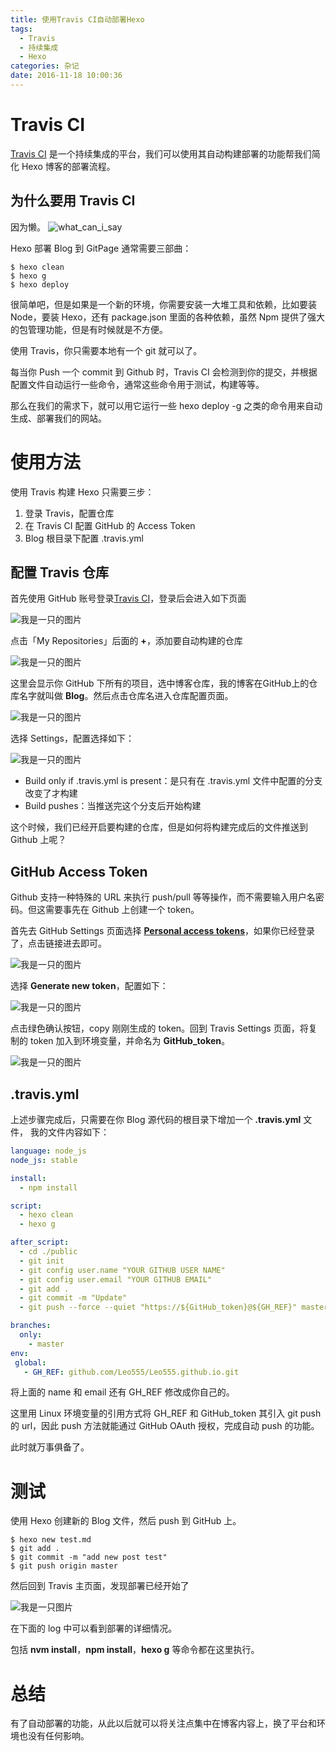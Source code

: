 ```yaml
---
title: 使用Travis CI自动部署Hexo
tags:
  - Travis
  - 持续集成
  - Hexo
categories: 杂记
date: 2016-11-18 10:00:36
---
```

# Travis CI

[Travis CI](https://travis-ci.org/) 是一个持续集成的平台，我们可以使用其自动构建部署的功能帮我们简化 Hexo 博客的部署流程。

## 为什么要用 Travis CI

因为懒。 <img src="/assets/img/what_can_i_say.jpg" alt="what_can_i_say">

Hexo 部署 Blog 到 GitPage 通常需要三部曲：

```shell
$ hexo clean
$ hexo g
$ hexo deploy
```
<!--more-->
很简单吧，但是如果是一个新的环境，你需要安装一大堆工具和依赖，比如要装 Node，要装 Hexo，还有 package.json 里面的各种依赖，虽然 Npm 提供了强大的包管理功能，但是有时候就是不方便。

使用 Travis，你只需要本地有一个 git 就可以了。

每当你 Push 一个 commit 到 Github 时，Travis CI 会检测到你的提交，并根据配置文件自动运行一些命令，通常这些命令用于测试，构建等等。

那么在我们的需求下，就可以用它运行一些 hexo deploy -g 之类的命令用来自动生成、部署我们的网站。

# 使用方法

使用 Travis 构建 Hexo 只需要三步：

1. 登录 Travis，配置仓库
2. 在 Travis CI 配置 GitHub 的 Access Token
3. Blog 根目录下配置 .travis.yml

## 配置 Travis 仓库

首先使用 GitHub 账号登录[Travis CI](https://travis-ci.org/)，登录后会进入如下页面

<img src="/assets/img/Travis_main_page.png" alt="我是一只的图片">

点击「My Repositories」后面的 **+**，添加要自动构建的仓库

<img src="/assets/img/Travis.png" alt="我是一只的图片">

这里会显示你 GitHub 下所有的项目，选中博客仓库，我的博客在GitHub上的仓库名字就叫做 **Blog**。然后点击仓库名进入仓库配置页面。

<img src="/assets/img/Travis_settings.png" alt="我是一只的图片">

选择 Settings，配置选择如下：

<img src="/assets/img/Travis_general_settings.png" alt="我是一只的图片">

* Build only if .travis.yml is present：是只有在 .travis.yml 文件中配置的分支改变了才构建
* Build pushes：当推送完这个分支后开始构建

这个时候，我们已经开启要构建的仓库，但是如何将构建完成后的文件推送到 Github 上呢？

## GitHub Access Token

Github 支持一种特殊的 URL 来执行 push/pull 等等操作，而不需要输入用户名密码。但这需要事先在 Github 上创建一个 token。

首先去 GitHub Settings 页面选择 [**Personal access tokens**](https://github.com/settings/tokens)，如果你已经登录了，点击链接进去即可。

<img src="/assets/img/Travis_generate_token.png" alt="我是一只的图片">

选择 **Generate new token**，配置如下：

<img src="/assets/img/Travis_token.png" alt="我是一只的图片">

点击绿色确认按钮，copy 刚刚生成的 token。回到 Travis Settings 页面，将复制的 token 加入到环境变量，并命名为  **GitHub_token**。

<img src="/assets/img/Travis_add_token.png" alt="我是一只的图片">

## .travis.yml

上述步骤完成后，只需要在你 Blog 源代码的根目录下增加一个 **.travis.yml** 文件，
我的文件内容如下：

```yml
language: node_js
node_js: stable

install:
  - npm install

script:
  - hexo clean
  - hexo g

after_script:
  - cd ./public
  - git init
  - git config user.name "YOUR GITHUB USER NAME"
  - git config user.email "YOUR GITHUB EMAIL"
  - git add .
  - git commit -m "Update"
  - git push --force --quiet "https://${GitHub_token}@${GH_REF}" master:master

branches:
  only:
    - master
env:
 global:
   - GH_REF: github.com/Leo555/Leo555.github.io.git
```
将上面的 name 和 email 还有 GH_REF 修改成你自己的。

这里用 Linux 环境变量的引用方式将 GH_REF 和 GitHub_token 其引入 git push 的 url，因此 push 方法就能通过 GitHub OAuth 授权，完成自动 push 的功能。

此时就万事俱备了。

# 测试

使用 Hexo 创建新的 Blog 文件，然后 push 到 GitHub 上。
```shell
$ hexo new test.md
$ git add .
$ git commit -m "add new post test"
$ git push origin master
```
然后回到 Travis 主页面，发现部署已经开始了

<img src="/assets/img/Travis_deploy.png" alt="我是一只图片">

在下面的 log 中可以看到部署的详细情况。

包括 **nvm install**，**npm install**，**hexo g** 等命令都在这里执行。


# 总结

有了自动部署的功能，从此以后就可以将关注点集中在博客内容上，换了平台和环境也没有任何影响。
